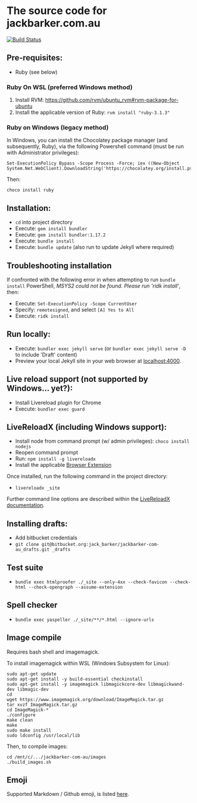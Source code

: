 # The source code for jackbarker.com.au
[![Build Status](https://travis-ci.org/jibbius/jackbarker-com-au.svg?branch=gh-pages)](https://travis-ci.org/jibbius/jackbarker-com-au)

## Pre-requisites:

- Ruby (see below)


### Ruby On WSL (preferred Windows method)

1. Install RVM: https://github.com/rvm/ubuntu_rvm#rvm-package-for-ubuntu
1. Install the applicable version of Ruby: `rvm install "ruby-3.1.3"`


### Ruby on Windows (legacy method)

In Windows, you can install the Chocolatey package manager (and subsequently, Ruby), via the following Powershell command (must be run with Administrator privileges):

    Set-ExecutionPolicy Bypass -Scope Process -Force; iex ((New-Object System.Net.WebClient).DownloadString('https://chocolatey.org/install.ps1'))

Then:

    choco install ruby



## Installation:

- `cd` into project directory
- Execute: `gem install bundler`
- Execute: `gem install bundler:1.17.2`
- Execute: `bundle install`
- Execute: `bundle update` (also run to update Jekyll where required)

## Troubleshooting installation
If confronted with the following error in when attempting to run `bundle install` PowerShell, *MSYS2 could not be found. Please run 'ridk install'*, then:
- Execute: `Set-ExecutionPolicy -Scope CurrentUser`
- Specify: `remotesigned`, and select `[A] Yes to All`
- Execute: `ridk install`

## Run locally:

- Execute: `bundler exec jekyll serve` (or `bundler exec jekyll serve -D` to include 'Draft' content)
- Preview your local Jekyll site in your web browser at [localhost:4000](http://localhost:4000).


## Live reload support (not supported by Windows... yet?):

- Install Livereload plugin for Chrome
- Execute: `bundler exec guard`

## LiveReloadX (including Windows support):

 - Install node from command prompt (w/ admin privileges): `choco install nodejs`
 - Reopen command prompt
 - Run: `npm install -g livereloadx`
 - Install the applicable [Browser Extension](http://livereload.com/extensions/)

 Once installed, run the following command in the project directory:

 - `livereloadx _site`

Further command line options are described within the [LiveReloadX documentation](http://nitoyon.github.io/livereloadx/).

## Installing drafts:

- Add bitbucket credentials
- `git clone git@bitbucket.org:jack_barker/jackbarker-com-au_drafts.git _drafts`

## Test suite

- `bundle exec htmlproofer ./_site --only-4xx --check-favicon --check-html --check-opengraph --assume-extension`

## Spell checker

- `bundle exec yaspeller ./_site/**/*.html --ignore-urls`

## Image compile
Requires bash shell and imagemagick.

To install imagemagick within WSL (Windows Subsystem for Linux):

    sudo apt-get update
    sudo apt-get install -y build-essential checkinstall
    sudo apt-get install -y imagemagick libmagickcore-dev libmagickwand-dev libmagic-dev
    cd
    wget https://www.imagemagick.org/download/ImageMagick.tar.gz
    tar xvzf ImageMagick.tar.gz
    cd ImageMagick-*
    ./configure
    make clean
    make
    sudo make install
    sudo ldconfig /usr/local/lib

Then, to compile images:

    cd /mnt/c/.../jackbarker-com-au/images
    ./build_images.sh

## Emoji
Supported Markdown / Github emoji, is listed [here](https://gist.github.com/rxaviers/7360908).
